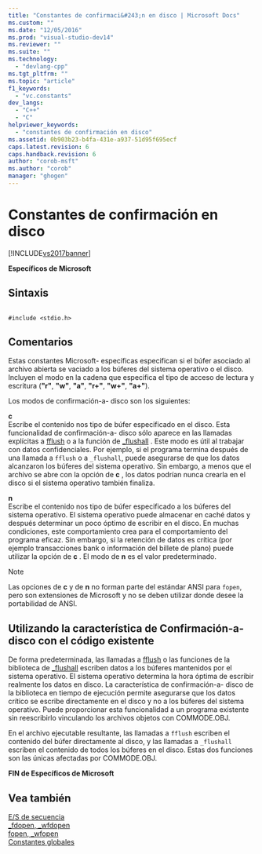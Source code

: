 ```yaml
---
title: "Constantes de confirmaci&#243;n en disco | Microsoft Docs"
ms.custom: ""
ms.date: "12/05/2016"
ms.prod: "visual-studio-dev14"
ms.reviewer: ""
ms.suite: ""
ms.technology: 
  - "devlang-cpp"
ms.tgt_pltfrm: ""
ms.topic: "article"
f1_keywords: 
  - "vc.constants"
dev_langs: 
  - "C++"
  - "C"
helpviewer_keywords: 
  - "constantes de confirmación en disco"
ms.assetid: 0b903b23-b4fa-431e-a937-51d95f695ecf
caps.latest.revision: 6
caps.handback.revision: 6
author: "corob-msft"
ms.author: "corob"
manager: "ghogen"
---
```

# Constantes de confirmaci&#243;n en disco
[!INCLUDE[vs2017banner](../assembler/inline/includes/vs2017banner.md)]

**Específicos de Microsoft**  
  
## Sintaxis  
  
```  
  
#include <stdio.h>  
```  
  
## Comentarios  
 Estas constantes Microsoft\- específicas especifican si el búfer asociado al archivo abierta se vaciado a los búferes del sistema operativo o el disco.  Incluyen el modo en la cadena que especifica el tipo de acceso de lectura y escritura \(**"r"**, **"w"**, **"a"**, **"r\+"**, **"w\+"**, **"a\+"**\).  
  
 Los modos de confirmación\-a\- disco son los siguientes:  
  
 **c**  
 Escribe el contenido nos tipo de búfer especificado en el disco.  Esta funcionalidad de confirmación\-a\- disco sólo aparece en las llamadas explícitas a [fflush](../c-runtime-library/reference/fflush.md) o a la función de [\_flushall](../c-runtime-library/reference/flushall.md) .  Este modo es útil al trabajar con datos confidenciales.  Por ejemplo, si el programa termina después de una llamada a `fflush` o a `_flushall`, puede asegurarse de que los datos alcanzaron los búferes del sistema operativo.  Sin embargo, a menos que el archivo se abre con la opción de **c** , los datos podrían nunca crearla en el disco si el sistema operativo también finaliza.  
  
 **n**  
 Escribe el contenido nos tipo de búfer especificado a los búferes del sistema operativo.  El sistema operativo puede almacenar en caché datos y después determinar un poco óptimo de escribir en el disco.  En muchas condiciones, este comportamiento crea para el comportamiento del programa eficaz.  Sin embargo, si la retención de datos es crítica \(por ejemplo transacciones bank o información del billete de plano\) puede utilizar la opción de **c** .  El modo de **n** es el valor predeterminado.  
  
> [!NOTE]
>  Las opciones de **c** y de **n** no forman parte del estándar ANSI para `fopen`, pero son extensiones de Microsoft y no se deben utilizar donde desee la portabilidad de ANSI.  
  
## Utilizando la característica de Confirmación\-a\- disco con el código existente  
 De forma predeterminada, las llamadas a [fflush](../c-runtime-library/reference/fflush.md) o las funciones de la biblioteca de [\_flushall](../c-runtime-library/reference/flushall.md) escriben datos a los búferes mantenidos por el sistema operativo.  El sistema operativo determina la hora óptima de escribir realmente los datos en disco.  La característica de confirmación\-a\- disco de la biblioteca en tiempo de ejecución permite asegurarse que los datos crítico se escribe directamente en el disco y no a los búferes del sistema operativo.  Puede proporcionar esta funcionalidad a un programa existente sin reescribirlo vinculando los archivos objetos con COMMODE.OBJ.  
  
 En el archivo ejecutable resultante, las llamadas a `fflush` escriben el contenido del búfer directamente al disco, y las llamadas a `_flushall` escriben el contenido de todos los búferes en el disco.  Estas dos funciones son las únicas afectadas por COMMODE.OBJ.  
  
 **FIN de Específicos de Microsoft**  
  
## Vea también  
 [E\/S de secuencia](../c-runtime-library/stream-i-o.md)   
 [\_fdopen, \_wfdopen](../c-runtime-library/reference/fdopen-wfdopen.md)   
 [fopen, \_wfopen](../c-runtime-library/reference/fopen-wfopen.md)   
 [Constantes globales](../c-runtime-library/global-constants.md)